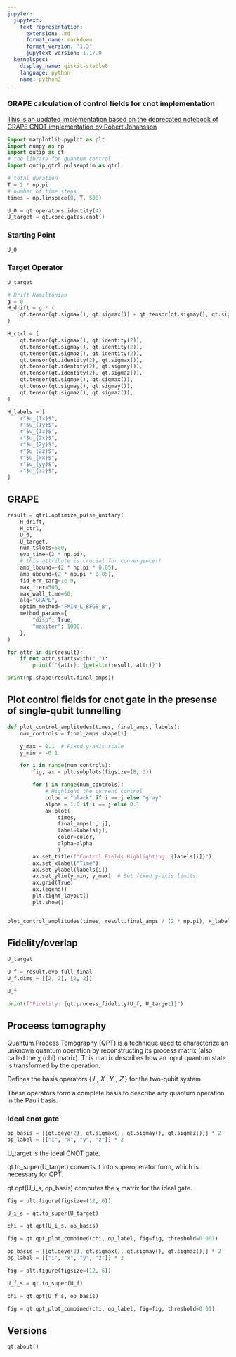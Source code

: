 ```yaml
---
jupyter:
  jupytext:
    text_representation:
      extension: .md
      format_name: markdown
      format_version: '1.3'
      jupytext_version: 1.17.0
  kernelspec:
    display_name: qiskit-stable8
    language: python
    name: python3
---
```


### GRAPE calculation of control fields for cnot implementation

[This is an updated implementation based on the deprecated notebook of GRAPE CNOT implementation by Robert Johansson](https://nbviewer.org/github/qutip/qutip-notebooks/blob/master/examples/control-grape-cnot.ipynb)

```python
import matplotlib.pyplot as plt
import numpy as np
import qutip as qt
# the library for quantum control
import qutip_qtrl.pulseoptim as qtrl
```

```python
# total duration
T = 2 * np.pi
# number of time steps
times = np.linspace(0, T, 500)
```

```python
U_0 = qt.operators.identity(4)
U_target = qt.core.gates.cnot()
```

### Starting Point

```python
U_0
```

### Target Operator

```python
U_target
```

```python
# Drift Hamiltonian
g = 0
H_drift = g * (
    qt.tensor(qt.sigmax(), qt.sigmax()) + qt.tensor(qt.sigmay(), qt.sigmay())
)
```

```python
H_ctrl = [
    qt.tensor(qt.sigmax(), qt.identity(2)),
    qt.tensor(qt.sigmay(), qt.identity(2)),
    qt.tensor(qt.sigmaz(), qt.identity(2)),
    qt.tensor(qt.identity(2), qt.sigmax()),
    qt.tensor(qt.identity(2), qt.sigmay()),
    qt.tensor(qt.identity(2), qt.sigmaz()),
    qt.tensor(qt.sigmax(), qt.sigmax()),
    qt.tensor(qt.sigmay(), qt.sigmay()),
    qt.tensor(qt.sigmaz(), qt.sigmaz()),
]
```

```python
H_labels = [
    r"$u_{1x}$",
    r"$u_{1y}$",
    r"$u_{1z}$",
    r"$u_{2x}$",
    r"$u_{2y}$",
    r"$u_{2z}$",
    r"$u_{xx}$",
    r"$u_{yy}$",
    r"$u_{zz}$",
]
```

## GRAPE

```python
result = qtrl.optimize_pulse_unitary(
    H_drift,
    H_ctrl,
    U_0,
    U_target,
    num_tslots=500,
    evo_time=(2 * np.pi),
    # this attribute is crucial for convergence!!
    amp_lbound=-(2 * np.pi * 0.05),
    amp_ubound=(2 * np.pi * 0.05),
    fid_err_targ=1e-9,
    max_iter=500,
    max_wall_time=60,
    alg="GRAPE",
    optim_method="FMIN_L_BFGS_B",
    method_params={
        "disp": True,
        "maxiter": 1000,
    },
)
```

```python
for attr in dir(result):
    if not attr.startswith("_"):
        print(f"{attr}: {getattr(result, attr)}")

print(np.shape(result.final_amps))
```

## Plot control fields for cnot gate in the presense of single-qubit tunnelling

```python
def plot_control_amplitudes(times, final_amps, labels):
    num_controls = final_amps.shape[1]

    y_max = 0.1  # Fixed y-axis scale
    y_min = -0.1

    for i in range(num_controls):
        fig, ax = plt.subplots(figsize=(8, 3))

        for j in range(num_controls):
            # Highlight the current control
            color = "black" if i == j else "gray"
            alpha = 1.0 if i == j else 0.1
            ax.plot(
                times,
                final_amps[:, j],
                label=labels[j],
                color=color,
                alpha=alpha
                )
        ax.set_title(f"Control Fields Highlighting: {labels[i]}")
        ax.set_xlabel("Time")
        ax.set_ylabel(labels[i])
        ax.set_ylim(y_min, y_max)  # Set fixed y-axis limits
        ax.grid(True)
        ax.legend()
        plt.tight_layout()
        plt.show()


plot_control_amplitudes(times, result.final_amps / (2 * np.pi), H_labels)
```

## Fidelity/overlap

```python
U_target
```

```python
U_f = result.evo_full_final
U_f.dims = [[2, 2], [2, 2]]
```

```python
U_f
```

```python
print(f"Fidelity: {qt.process_fidelity(U_f, U_target)}")
```

## Proceess tomography


Quantum Process Tomography (QPT) is a technique used to characterize an unknown quantum operation by reconstructing its process matrix (also called the χ (chi) matrix). This matrix describes how an input quantum state is transformed by the operation.


Defines the basis operators 
{
𝐼
,
𝑋
,
𝑌
,
𝑍
}
for the two-qubit system.

These operators form a complete basis to describe any quantum operation in the Pauli basis.


### Ideal cnot gate

```python
op_basis = [[qt.qeye(2), qt.sigmax(), qt.sigmay(), qt.sigmaz()]] * 2
op_label = [["i", "x", "y", "z"]] * 2
```

U_target is the ideal CNOT gate.

qt.to_super(U_target) converts it into superoperator form, which is necessary for QPT.

qt.qpt(U_i_s, op_basis) computes the χ matrix for the ideal gate.

```python
fig = plt.figure(figsize=(12, 6))

U_i_s = qt.to_super(U_target)

chi = qt.qpt(U_i_s, op_basis)

fig = qt.qpt_plot_combined(chi, op_label, fig=fig, threshold=0.001)
```

```python
op_basis = [[qt.qeye(2), qt.sigmax(), qt.sigmay(), qt.sigmaz()]] * 2
op_label = [["i", "x", "y", "z"]] * 2
```

```python
fig = plt.figure(figsize=(12, 6))

U_f_s = qt.to_super(U_f)

chi = qt.qpt(U_f_s, op_basis)

fig = qt.qpt_plot_combined(chi, op_label, fig=fig, threshold=0.01)
```

## Versions


```python
qt.about()
```
